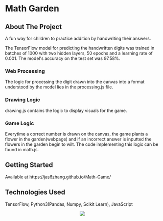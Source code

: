 # Math Garden

<!-- ABOUT THE PROJECT -->
## About The Project
A fun way for children to practice addition by handwriting their answers.  

The TensorFlow model for predicting the handwritten digits was trained in batches of 1000 with two hidden layers, 50 epochs and a learning rate of 0.001. The model's accuracy on the test set was 97.58%.

### Web Processing
The logic for processing the digit drawn into the canvas into a format understood by the model lies in the processing.js file.

### Drawing Logic
drawing.js contains the logic to display visuals for the game. 

### Game Logic
Everytime a correct number is drawn on the canvas, the game plants a flower in the garden(webpage) and if an incorrect answer is inputted the flowers in the garden begin to wilt. The code implementing this logic can be found in math.js.

## Getting Started 
Available at https://jas6zhang.github.io/Math-Game/

## Technologies Used 
TensorFlow, Python3(Pandas, Numpy, Scikit Learn), JavaScript
<p align="center">
  <a href="https://skillicons.dev">
    <img src="https://skillicons.dev/icons?i=tensorflow,py,js" />
  </a>
</p>

